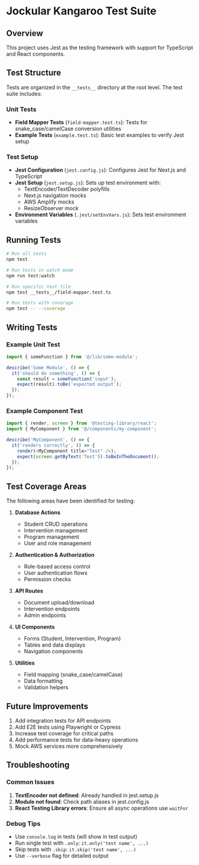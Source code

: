 # Jockular Kangaroo Test Suite

## Overview

This project uses Jest as the testing framework with support for TypeScript and React components.

## Test Structure

Tests are organized in the `__tests__` directory at the root level. The test suite includes:

### Unit Tests
- **Field Mapper Tests** (`field-mapper.test.ts`): Tests for snake_case/camelCase conversion utilities
- **Example Tests** (`example.test.ts`): Basic test examples to verify Jest setup

### Test Setup
- **Jest Configuration** (`jest.config.js`): Configures Jest for Next.js and TypeScript
- **Jest Setup** (`jest.setup.js`): Sets up test environment with:
  - TextEncoder/TextDecoder polyfills
  - Next.js navigation mocks
  - AWS Amplify mocks
  - ResizeObserver mock
- **Environment Variables** (`.jest/setEnvVars.js`): Sets test environment variables

## Running Tests

```bash
# Run all tests
npm test

# Run tests in watch mode
npm run test:watch

# Run specific test file
npm test __tests__/field-mapper.test.ts

# Run tests with coverage
npm test -- --coverage
```

## Writing Tests

### Example Unit Test

```typescript
import { someFunction } from '@/lib/some-module';

describe('Some Module', () => {
  it('should do something', () => {
    const result = someFunction('input');
    expect(result).toBe('expected output');
  });
});
```

### Example Component Test

```typescript
import { render, screen } from '@testing-library/react';
import { MyComponent } from '@/components/my-component';

describe('MyComponent', () => {
  it('renders correctly', () => {
    render(<MyComponent title="Test" />);
    expect(screen.getByText('Test')).toBeInTheDocument();
  });
});
```

## Test Coverage Areas

The following areas have been identified for testing:

1. **Database Actions**
   - Student CRUD operations
   - Intervention management
   - Program management
   - User and role management

2. **Authentication & Authorization**
   - Role-based access control
   - User authentication flows
   - Permission checks

3. **API Routes**
   - Document upload/download
   - Intervention endpoints
   - Admin endpoints

4. **UI Components**
   - Forms (Student, Intervention, Program)
   - Tables and data displays
   - Navigation components

5. **Utilities**
   - Field mapping (snake_case/camelCase)
   - Data formatting
   - Validation helpers

## Future Improvements

1. Add integration tests for API endpoints
2. Add E2E tests using Playwright or Cypress
3. Increase test coverage for critical paths
4. Add performance tests for data-heavy operations
5. Mock AWS services more comprehensively

## Troubleshooting

### Common Issues

1. **TextEncoder not defined**: Already handled in jest.setup.js
2. **Module not found**: Check path aliases in jest.config.js
3. **React Testing Library errors**: Ensure all async operations use `waitFor`

### Debug Tips

- Use `console.log` in tests (will show in test output)
- Run single test with `.only`: `it.only('test name', ...)`
- Skip tests with `.skip`: `it.skip('test name', ...)`
- Use `--verbose` flag for detailed output